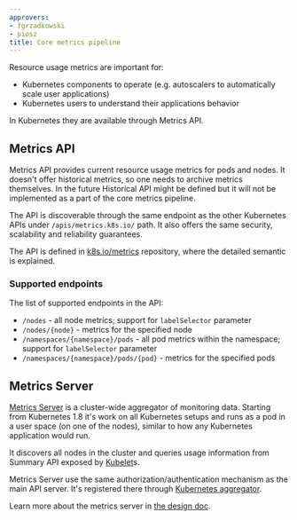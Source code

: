 ```yaml
---
approvers:
- fgrzadkowski
- piosz
title: Core metrics pipeline
---
```


Resource usage metrics are important for:

- Kubernetes components to operate (e.g. autoscalers to automatically scale user applications)
- Kubernetes users to understand their applications behavior

In Kubernetes they are available through Metrics API.

## Metrics API

Metrics API provides current resource usage metrics for pods and nodes. It doesn't offer historical metrics, so one needs to
archive metrics themselves. In the future Historical API might be defined but it will not be implemented as a part of
the core metrics pipeline.

The API is discoverable through the same endpoint as the other Kubernetes APIs under `/apis/metrics.k8s.io/` path.
It also offers the same security, scalability and reliability guarantees.

The API is defined in [k8s.io/metrics](https://github.com/kubernetes/metrics/tree/master/pkg/apis/metrics) repository,
where the detailed semantic is explained.

### Supported endpoints

The list of supported endpoints in the API:

- `/nodes` - all node metrics; support for `labelSelector` parameter
- `/nodes/{node}` - metrics for the specified node
- `/namespaces/{namespace}/pods` - all pod metrics within the namespace; support for `labelSelector` parameter
- `/namespaces/{namespace}/pods/{pod}` - metrics for the specified pods

## Metrics Server

[Metrics Server](https://github.com/kubernetes-incubator/metrics-server) is a cluster-wide aggregator of monitoring data.
Starting from Kubernetes 1.8 it's work on all Kubernetes setups
and runs as a pod in a user space (on one of the nodes), similar to how any Kubernetes application would run.

It discovers all nodes in the cluster and queries usage information from Summary API exposed by [Kubelet](/docs/admin/kubelet/)s.

Metrics Server use the same authorization/authentication mechanism as the main API server. It's registered there through
[Kubernetes aggregator](https://kubernetes.io/docs/concepts/api-extension/apiserver-aggregation/).

Learn more about the metrics server in [the design doc](https://github.com/kubernetes/community/blob/master/contributors/design-proposals/instrumentation/metrics-server.md).
